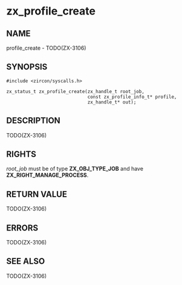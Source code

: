 # zx_profile_create

## NAME

<!-- Updated by update-docs-from-abigen, do not edit. -->

profile_create - TODO(ZX-3106)

## SYNOPSIS

<!-- Updated by update-docs-from-abigen, do not edit. -->

```
#include <zircon/syscalls.h>

zx_status_t zx_profile_create(zx_handle_t root_job,
                              const zx_profile_info_t* profile,
                              zx_handle_t* out);
```

## DESCRIPTION

TODO(ZX-3106)

## RIGHTS

<!-- Updated by update-docs-from-abigen, do not edit. -->

*root_job* must be of type **ZX_OBJ_TYPE_JOB** and have **ZX_RIGHT_MANAGE_PROCESS**.

## RETURN VALUE

TODO(ZX-3106)

## ERRORS

TODO(ZX-3106)

## SEE ALSO


TODO(ZX-3106)
